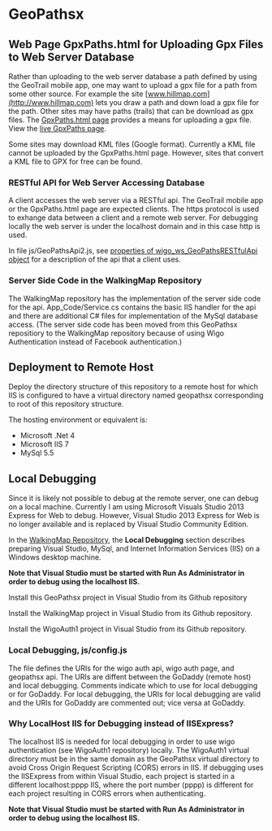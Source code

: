 <!-- //20201205 Change drastically for Using Wigo authentication instead of Facebook. Comment out before changing
# GeoPathsx
## Web Server for [GeoTrail Project](https://github.com/bobbyray/geotrail)
The web server code is written in C# and implements a Windows Communification Foundation (WCF) Service running under the Microsoft Internet Information Services (IIS). MySql is used for the database that stores data by user id for the geo paths. The user id is the Facebook user id, which a user provides by authentication via Facebook. The code is currently running in this web hosting enviroment: 
* Microsoft .Net 4
* Microsoft IIS 7
* MySql 5.5
### RESTful API for Web Server Accessing Database
A client accesses the web server via a RESTful api. The GeoTrail mobile app or the GpxPaths.html page are the expected clients. The https protocol is used to exhange data between a client and web server.

In file js/GeoPathsApi2.js, see [properties of wigo_ws_GeoPathsRESTfulApi object](../master/js/GeoPathsApi2.js) for a description of the api that a client uses.

The file App_Code/Service.cs has the [implementation of the server side code](../master/App_Code/Service.cs) for the api.
## Web Page GpxPaths.html for Uploading Gpx Files to Web Server Database
Rather than uploading to the web server database a path defined by using the GeoTrail mobile app, one may want to upload a gpx file for a path from some other source. For example the site [www.hillmap.com](http://www.hillmap.com) lets you draw a path and down load a gpx file for the path. Other sites may have paths (trails) that can be download as gpx files. The [GpxPaths.html page](../master/GpxPaths.html) provides a means for uploading a gpx file. View the [live GpxPaths page](https://www.wigo.ws/geopathsx/gpxpaths.html).

Some sites may download KML files (Google format). Currently a KML file cannot be uploaded by the GeoPaths.html page. However, sites that convert a KML file to GPX for free can be found.
## Customization of Secret Values and Web Server Domain
* [Web.Example.config](../master/Web.Example.config) needs database connection passwords set and file needs to be renamed Web.config
* [Private/appSettings.Example.config](../master/Private/appSettings.Example.config) needs Facebook app values set and file needs to be renamed appSettings.config.  
The Facebook app id and secret are set by a developer when logged into one's Facebook account. The developer needs to set up an app in Facebook, using the Facebook Developer Console, that is allowed to use Facebook authentication. The GeoTrail mobile app and the GpxPaths.html use the same Facebook app id for user authentication via Facebook.
* Domain and URI for Web Server in [js/GeoPathsApi2.js](../master/js/GeoPathsApi2.js).  
Search for: *base = new wigo_ws_Ajax(*  
Set the constructor to specify your_domain in the URI as indicated below:  
`var base = new wigo_ws_Ajax("https://your_domain/geopathsx/Service.svc/"); // Remote host`  
The default is:  
`var base = new wigo_ws_Ajax("https://www.wigo.ws/geopathsx/Service.svc/"); // Remote host`
* The MySql database needs to be initially created.  
[MySqlInitialTables/MySqlInitialTable.sql](../master/MySqlInitialTables/MySqlInitialTable.sql) is a file that can be imported into MySql to initialize the database with two tables, which are empty.  
**Change the database name of some_geopath in the file to match the database name used at the hosting site.**
Change the name in two places: the CREATE DATABASE and the USE statments.
However, do **not** change the table name of geopath in the file.
## Deployment to Remote Host
Deploy the directory structure of this repository to a remote host for which IIS is configured to have a virtual directory named geopathsx corresponding to root of this repository structure.
## Local Debugging
Since it likely not possible to debug at the remote server, one can debug on a local machine. Currently I am using Microsoft Visuals Studio 2013 Express for Web to debug. However, Visual Studio 2013 Express for Web is no longer available and is replaced by Visual Studio Community Edition.
### Local Debugging, Preliminaries To Do Once
* Install Microsoft Visual Studio Community Edition if Needed  
If not using Visual Studio 2013 Express for Web, you can install the [Microsoft Visual Studio Community Edition](https://www.visualstudio.com/vs/community/), which is the replacement for Visual Studio Express 203 for Web.
Since the following description was written for using Visual Studio 2013 Express for Web, it could be outdated for later versions.  
The Visual Studio sets up an IIS Express automatically.
Locally download and extract this respository. Using Visual Studio, open the geopathsx folder as a website.
You should be ready to go, except you may need to install MySql database locally described next.
* Install MySql WorkBench Comnunity Edition if Needed  
See [Instructions for installing MySql WorkBench](http://dev.mysql.com/doc/refman/5.7/en/windows-installation.html). The following description pertains to using the the MySql Installer Method, selecting mysql-installer-web-community-5.7.11.0.msi for the installer.  
Notes for installing, which obviously may be outdated for a different installer version, follow:
  <pre>
  I did not sign up for an Oracle account, I just downloaded.
  
  Installer file downloaded to downloads folder.
  
  Right-click on file | Install to start (MySql Installer 1.4).
  
  I clicked Yes to install available upgrade.
    Requirements check indicated requirements not met for:
    MySql for Excel 1.3f.6
    MySql for Visual Studio 1.2.6
    Connector for Python (3.4) 2.1.3
    I proceeded without updating for these.
  
  Ready to download:
    MySql Server 5.7.11
    MySql Workbench 6.3.6
    MySql Notifier 1.1.6
    MySql Fabric 1.5.6 &amp; utilities
    Connector ODBC 5.3.4
    Connector/C++ 1.1.7
    Connector/J 5.1.38
    Connector/NET 6.9.8
    MySql Documentation 5.7.11
    Samples &amp; Examples 5.7.11
    All downloaded and installed automatically (after clicking Execute).
    The status is shown during the process.
  
  Next installer goes through configuration of MySql Server.
    Config Type: Development Machine
    Mark TCP/IP
    Port Number: 3306 (default)
    Clear Open Firewall port for network access check box
    Pipe Name: MYSQL
    Memory Name: MYSQL
    Other check boxes are unmarked.
  
  Next installer goes through Accounts and Roles
    Root Account Password: *******
      NOTE: password must match that used in the database connection string 
            in the web.config on the IIS server.
    MySql User Accounts: did not add any.
  
  Next installer goes through Window Services
    Mark MySql Server as a Windows Service
    Mark Start the MySql Server at System Startup
    Mark Standard Account type.
    The above are the defaults.
  
  Next Apply Server Configuration
    Click Execute.
    Status shows progress of configuring.
    Click Finish when done.
    Next Check that Connect to Service
    User: root
    Password: *******
      NOTE: Use root password set above.
    (The above are set by default.)
    Click Check.  Connection successful.
  
  Next installer shows Apply Server Configuration (again)
    Looks like just checking configuration.
    Click Execute
    Successfully runs through Steps.
    Click Finish
  
  Next installer shows Product Configuration
    MySql Server 5.7.11 – complete.
    Samples &amp; Examples 5.7.11 – complete.
    Seems to be completed immediately, probably already done.
    Click Next
  
  Next installer shows Installation Complete
    Installation procedure completed.
    Mark Start MySql Workbench after Setup
    Click Copy Log to Clipboard
    Click Finish
  
  Installer ends and Workbench opens.
  </pre>  
* Initialize MySql Database  
In MySql Workbench prepare the database schema:</p>
  * **NOTE: Do not import database if it already exists because it will be over-written with empty tables.**  
  * If database does not exist, import it from [MySqlInitialTables/MySqlInitialTable.sql](../master/MySqlInitialTables/MySqlInitialTable.sql).  
  Customize the MySqlInitialTable.sql file to use the database name you want instead of some_geopath.  
  Change the name in two places: the CREATE DATABASE and USE statements.  
  Note: Do **not** change the table name of geopath in the file.
  * The database name and password must be set in the local web.config file to match.  
### Local Debugging, Temporary Changes
* Set URI for web server in [js/GeoPathsApi2.js](../master/js/GeoPathsApi2.js).  
Search for "base = new wigo_ws_Ajax(". Set the constructor arg to the URI for the web server's Service.svc file.  
var base = new wigo_ws_Ajax("Service.svc/");  // Should work for local debug.  
Remember to comment out statement setting URI for remote server.
* May need to disable redirection for https protocol in [js/GpxPaths2.js](../master/js/GpxPaths2.js).  
Near bottom of file, comment out the redirection for https if local server does not have a https certificate.  
Note: GpxPaths2.js is javascript code for the GpxPaths.html page.
-->



<!-- 20201205 Change description for using Wigo authentication instead of Facebook. -->
# GeoPathsx
## Web Page GpxPaths.html for Uploading Gpx Files to Web Server Database
Rather than uploading to the web server database a path defined by using the GeoTrail mobile app, 
one may want to upload a gpx file for a path from some other source. 
For example the site [www.hillmap.com](http://www.hillmap.com) lets you draw a path and 
down load a gpx file for the path. Other sites may have paths (trails) that can be download as gpx files. 
The [GpxPaths.html page](../master/GpxPaths.html) provides a means for uploading a gpx file. 
View the [live GpxPaths page](https://www.wigo.ws/geopathsx/gpxpaths.html).

Some sites may download KML files (Google format). Currently a KML file cannot be uploaded by the GpxPaths.html page. However, sites that convert a KML file to GPX for free can be found.

### RESTful API for Web Server Accessing Database
A client accesses the web server via a RESTful api. 
The GeoTrail mobile app or the GpxPaths.html page are expected clients. 
The https protocol is used to exhange data between a client and a remote web server.
For debugging locally the web server is under the localhost domain and
in this case http is used.

In file js/GeoPathsApi2.js, see [properties of wigo_ws_GeoPathsRESTfulApi object](../master/js/GeoPathsApi2.js) 
for a description of the api that a client uses.
### Server Side Code in the WalkingMap Repository
The WalkingMap repository has the implementation of the server side code for the api.
App_Code/Service.cs contains the basic IIS handler for the api and 
there are additional C# files for implementation of the MySql database access.
(The server side code has been moved from this GeoPathsx repositiory to the WalkingMap repository
because of using Wigo Authentication instead of Facebook authentication.)
## Deployment to Remote Host
Deploy the directory structure of this repository to a remote host for which IIS is configured to have a virtual directory named geopathsx corresponding to root of this repository structure.

The hosting environment or equivalent is:
* Microsoft .Net 4<br>
* Microsoft IIS 7<br>
* MySql 5.5
## Local Debugging
Since it is likely not possible to debug at the remote server, one can debug on a local machine. Currently I am using Microsoft Visuals Studio 2013 Express for Web to debug. However, Visual Studio 2013 Express for Web is no longer available and is replaced by Visual Studio Community Edition.

In the [WalkingMap Repository](https://github.com/bobbyray/WalkingMap), the **Local Debugging** section describes
preparing Visual Studio, MySql, and Internet Information Services (IIS) on a Windows desktop machine. 

**Note that Visual Studio must be started with Run As Administrator in order to debug using the localhost IIS.**

Install this GeoPathsx project in Visual Studio from its Github repository

Install the WalkingMap project in Visual Studio from its Github repository.

Install the WigoAuth1 project in Visual Studio from its Github repository.
### Local Debugging, js/config.js
The file defines the URIs for the wigo auth api, wigo auth page, and geopathsx api.
The URIs are diffent between the GoDaddy (remote host) and local debugging. 
Comments indicate which to use for local debugging or for GoDaddy.
For local debugging, the URIs for local debugging are valid and
the URIs for GoDaddy are commented out; vice versa at GoDaddy.
### Why LocalHost IIS for Debugging instead of IISExpress?
The localhost IIS is needed for local debugging in order to use wigo authentication (see WigoAuth1 repository) locally. The WigoAuth1 virtual directory must be in the same domain as the GeoPathsx virtual directory to avoid Cross Origin Request Scripting (CORS) errors in IIS. If debugging uses the IISExpress from within Visual Studio, each project is started in a different localhost:pppp IIS, where the port number (pppp) is different for each project resulting in CORS errors when authenticating.

**Note that Visual Studio must be started with Run As Administrator in order to debug using the localhost IIS.**
